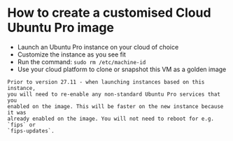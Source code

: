 # How to create a customised Cloud Ubuntu Pro image

* Launch an Ubuntu Pro instance on your cloud of choice
* Customize the instance as you see fit
* Run the command: `sudo rm /etc/machine-id`
* Use your cloud platform to clone or snapshot this VM as a golden image

```{tip}
Prior to version 27.11 - when launching instances based on this instance,
you will need to re-enable any non-standard Ubuntu Pro services that you
enabled on the image. This will be faster on the new instance because it was
already enabled on the image. You will not need to reboot for e.g. `fips` or
`fips-updates`.
```
